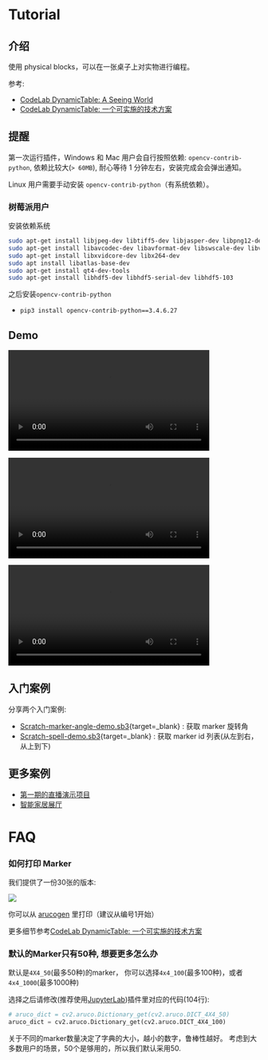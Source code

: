 # Tutorial

## 介绍

<!--
physical blocks 是物理积木，基于 [ScratchJR blocks](https://www.scratchjr.org/learn/blocks) 改造而来。

使用 physical blocks，可以在一张桌子上对实物进行编程，而无需借助屏幕。

physical blocks 在软件层面是一个 CodeLab Adapter插件，由于 CodeLab Adapter 可以连接一切事物，所以physical blocks也可以对一切事物进行编程！ （参见文末 Demo）

它是 CodeLab DynamicTable 的一部分。

## 使用方式
*  打印 CodeLab physical blocks
*  运行 Adapter physical blocks 插件
*  使用 physical blocks 在桌子上进行编程
*  运行程序！
-->

使用 physical blocks，可以在一张桌子上对实物进行编程。

参考:

-   [CodeLab DynamicTable: A Seeing World](https://www-old.codelab.club/blog/codelab-dynamictable-a-seeing-world/)
-   [CodeLab DynamicTable: 一个可实施的技术方案](https://www-old.codelab.club/blog/codelab-dynamictable-an-instance/)

## 提醒

第一次运行插件，Windows 和 Mac 用户会自行按照依赖: `opencv-contrib-python`, 依赖比较大(`> 60MB`), 耐心等待 1 分钟左右，安装完成会会弹出通知。

Linux 用户需要手动安装 `opencv-contrib-python`（有系统依赖）。

### 树莓派用户

安装依赖系统

```bash
sudo apt-get install libjpeg-dev libtiff5-dev libjasper-dev libpng12-dev
sudo apt-get install libavcodec-dev libavformat-dev libswscale-dev libv4l-dev
sudo apt-get install libxvidcore-dev libx264-dev
sudo apt install libatlas-base-dev
sudo apt-get install qt4-dev-tools
sudo apt-get install libhdf5-dev libhdf5-serial-dev libhdf5-103
```

之后安装`opencv-contrib-python`

-   `pip3 install opencv-contrib-python==3.4.6.27`


## Demo

<video width=80% src="/video/1589459621915320.mp4" controls="controls"></video>

<video width=80% src="/video/1589459630916864.mp4" controls="controls"></video>

<video width=80% src="/video/1590154622682774.mp4" controls="controls"></video>

## 入门案例

分享两个入门案例:

-   [Scratch-marker-angle-demo.sb3](https://scratch-beta.codelab.club/?sb3url=https://adapter.codelab.club/sb3/Scratch-marker-angle-demo.sb3){target=\_blank} : 获取 marker 旋转角
-   [Scratch-spell-demo.sb3](https://scratch-beta.codelab.club/?sb3url=https://adapter.codelab.club/sb3/Scratch-spell-demo.sb3){target=\_blank} : 获取 marker id 列表(从左到右，从上到下)

## 更多案例
*  [第一期的直播演示项目](https://www.codelab.club/blog/the-first-live-showcase-projects-code/)
*  [智能家居展厅](https://scratch-beta.codelab.club/?sb3url=https://adapter.codelab.club/sb3/Scratch-spelling-iot-show.sb3)

# FAQ

### 如何打印 Marker
我们提供了一份30张的版本:

![](https://adapter.codelab.club/img/e6cc193e54fdda12ae3ada44c2299dfd.png)

你可以从 [arucogen](https://chev.me/arucogen/) 里打印（建议从编号1开始）

更多细节参考[CodeLab DynamicTable: 一个可实施的技术方案](https://www-old.codelab.club/blog/codelab-dynamictable-an-instance/)

### 默认的Marker只有50种, 想要更多怎么办
默认是`4X4_50`(最多50种)的marker， 你可以选择`4x4_100`(最多100种)，或者`4x4_1000`(最多1000种)

选择之后请修改(推荐使用[JupyterLab](/extension_guide/jupyterlab/))插件里对应的代码(104行):

```python
# aruco_dict = cv2.aruco.Dictionary_get(cv2.aruco.DICT_4X4_50)
aruco_dict = cv2.aruco.Dictionary_get(cv2.aruco.DICT_4X4_100)
```

关于不同的marker数量决定了字典的大小，越小的数字，鲁棒性越好。 考虑到大多数用户的场景，50个是够用的，所以我们默认采用50.